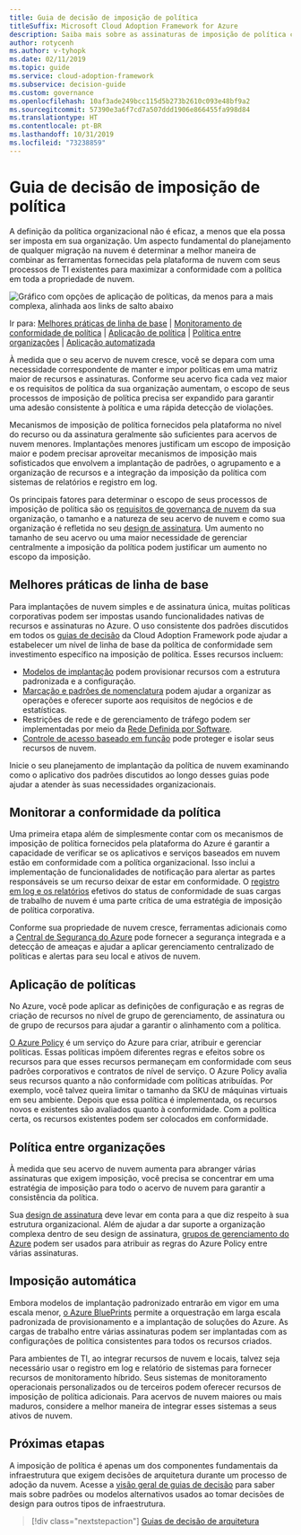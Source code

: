 ```yaml
---
title: Guia de decisão de imposição de política
titleSuffix: Microsoft Cloud Adoption Framework for Azure
description: Saiba mais sobre as assinaturas de imposição de política como uma prioridade de design principal em migrações no Azure.
author: rotycenh
ms.author: v-tyhopk
ms.date: 02/11/2019
ms.topic: guide
ms.service: cloud-adoption-framework
ms.subservice: decision-guide
ms.custom: governance
ms.openlocfilehash: 10af3ade249bcc115d5b273b2610c093e48bf9a2
ms.sourcegitcommit: 57390e3a6f7cd7a507ddd1906e866455fa998d84
ms.translationtype: HT
ms.contentlocale: pt-BR
ms.lasthandoff: 10/31/2019
ms.locfileid: "73238859"
---
```

# <a name="policy-enforcement-decision-guide"></a>Guia de decisão de imposição de política

A definição da política organizacional não é eficaz, a menos que ela possa ser imposta em sua organização. Um aspecto fundamental do planejamento de qualquer migração na nuvem é determinar a melhor maneira de combinar as ferramentas fornecidas pela plataforma de nuvem com seus processos de TI existentes para maximizar a conformidade com a política em toda a propriedade de nuvem.

![Gráfico com opções de aplicação de políticas, da menos para a mais complexa, alinhada aos links de salto abaixo](../../_images/decision-guides/decision-guide-policy-enforcement.png)

Ir para: [Melhores práticas de linha de base](#baseline-best-practices) | [Monitoramento de conformidade de política](#policy-compliance-monitoring) | [Aplicação de política](#policy-enforcement) | [Política entre organizações](#cross-organization-policy) | [Aplicação automatizada](#automated-enforcement)

À medida que o seu acervo de nuvem cresce, você se depara com uma necessidade correspondente de manter e impor políticas em uma matriz maior de recursos e assinaturas. Conforme seu acervo fica cada vez maior e os requisitos de política da sua organização aumentam, o escopo de seus processos de imposição de política precisa ser expandido para garantir uma adesão consistente à política e uma rápida detecção de violações.

Mecanismos de imposição de política fornecidos pela plataforma no nível do recurso ou da assinatura geralmente são suficientes para acervos de nuvem menores. Implantações menores justificam um escopo de imposição maior e podem precisar aproveitar mecanismos de imposição mais sofisticados que envolvem a implantação de padrões, o agrupamento e a organização de recursos e a integração da imposição da política com sistemas de relatórios e registro em log.

Os principais fatores para determinar o escopo de seus processos de imposição de política são os [requisitos de governança de nuvem](../../govern/index.md) da sua organização, o tamanho e a natureza de seu acervo de nuvem e como sua organização é refletida no seu [design de assinatura](../subscriptions/index.md). Um aumento no tamanho de seu acervo ou uma maior necessidade de gerenciar centralmente a imposição da política podem justificar um aumento no escopo da imposição.

## <a name="baseline-best-practices"></a>Melhores práticas de linha de base

Para implantações de nuvem simples e de assinatura única, muitas políticas corporativas podem ser impostas usando funcionalidades nativas de recursos e assinaturas no Azure. O uso consistente dos padrões discutidos em todos os [guias de decisão](../index.md) da Cloud Adoption Framework pode ajudar a estabelecer um nível de linha de base da política de conformidade sem investimento específico na imposição de política. Esses recursos incluem:

- [Modelos de implantação](../resource-consistency/index.md) podem provisionar recursos com a estrutura padronizada e a configuração.
- [Marcação e padrões de nomenclatura](../resource-tagging/index.md) podem ajudar a organizar as operações e oferecer suporte aos requisitos de negócios e de estatísticas.
- Restrições de rede e de gerenciamento de tráfego podem ser implementadas por meio da [Rede Definida por Software](../software-defined-network/index.md).
- [Controle de acesso baseado em função](../identity/index.md) pode proteger e isolar seus recursos de nuvem.

Inicie o seu planejamento de implantação da política de nuvem examinando como o aplicativo dos padrões discutidos ao longo desses guias pode ajudar a atender às suas necessidades organizacionais.

## <a name="policy-compliance-monitoring"></a>Monitorar a conformidade da política

Uma primeira etapa além de simplesmente contar com os mecanismos de imposição de política fornecidos pela plataforma do Azure é garantir a capacidade de verificar se os aplicativos e serviços baseados em nuvem estão em conformidade com a política organizacional. Isso inclui a implementação de funcionalidades de notificação para alertar as partes responsáveis se um recurso deixar de estar em conformidade. O [registro em log e os relatórios](../logging-and-reporting/index.md) efetivos do status de conformidade de suas cargas de trabalho de nuvem é uma parte crítica de uma estratégia de imposição de política corporativa.

Conforme sua propriedade de nuvem cresce, ferramentas adicionais como a [Central de Segurança do Azure](https://docs.microsoft.com/azure/security-center) pode fornecer a segurança integrada e a detecção de ameaças e ajudar a aplicar gerenciamento centralizado de políticas e alertas para seu local e ativos de nuvem.

## <a name="policy-enforcement"></a>Aplicação de políticas

No Azure, você pode aplicar as definições de configuração e as regras de criação de recursos no nível de grupo de gerenciamento, de assinatura ou de grupo de recursos para ajudar a garantir o alinhamento com a política.

[O Azure Policy](https://docs.microsoft.com/azure/governance/policy/overview) é um serviço do Azure para criar, atribuir e gerenciar políticas. Essas políticas impõem diferentes regras e efeitos sobre os recursos para que esses recursos permaneçam em conformidade com seus padrões corporativos e contratos de nível de serviço. O Azure Policy avalia seus recursos quanto a não conformidade com políticas atribuídas. Por exemplo, você talvez queira limitar o tamanho da SKU de máquinas virtuais em seu ambiente. Depois que essa política é implementada, os recursos novos e existentes são avaliados quanto à conformidade. Com a política certa, os recursos existentes podem ser colocados em conformidade.

## <a name="cross-organization-policy"></a>Política entre organizações

À medida que seu acervo de nuvem aumenta para abranger várias assinaturas que exigem imposição, você precisa se concentrar em uma estratégia de imposição para todo o acervo de nuvem para garantir a consistência da política.

Sua [design de assinatura](../subscriptions/index.md) deve levar em conta para a que diz respeito à sua estrutura organizacional. Além de ajudar a dar suporte a organização complexa dentro de seu design de assinatura, [grupos de gerenciamento do Azure](../../ready/azure-best-practices/scaling-subscriptions.md#managing-multiple-subscriptions) podem ser usados para atribuir as regras do Azure Policy entre várias assinaturas.

## <a name="automated-enforcement"></a>Imposição automática

Embora modelos de implantação padronizado entrarão em vigor em uma escala menor, [o Azure BluePrints](https://docs.microsoft.com/azure/governance/blueprints/overview) permite a orquestração em larga escala padronizada de provisionamento e a implantação de soluções do Azure. As cargas de trabalho entre várias assinaturas podem ser implantadas com as configurações de política consistentes para todos os recursos criados.

Para ambientes de TI, ao integrar recursos de nuvem e locais, talvez seja necessário usar o registro em log e relatório de sistemas para fornecer recursos de monitoramento híbrido. Seus sistemas de monitoramento operacionais personalizados ou de terceiros podem oferecer recursos de imposição de política adicionais. Para acervos de nuvem maiores ou mais maduros, considere a melhor maneira de integrar esses sistemas a seus ativos de nuvem.

## <a name="next-steps"></a>Próximas etapas

A imposição de política é apenas um dos componentes fundamentais da infraestrutura que exigem decisões de arquitetura durante um processo de adoção da nuvem. Acesse a [visão geral de guias de decisão](../index.md) para saber mais sobre padrões ou modelos alternativos usados ao tomar decisões de design para outros tipos de infraestrutura.

> [!div class="nextstepaction"]
> [Guias de decisão de arquitetura](../index.md)
